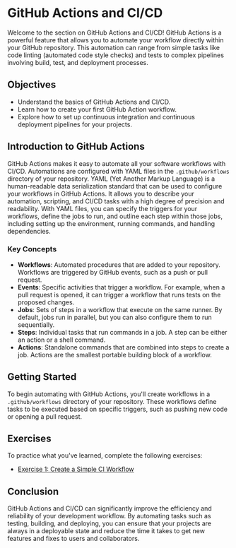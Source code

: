 # GitHub Actions and CI/CD

Welcome to the section on GitHub Actions and CI/CD! GitHub Actions is a powerful feature that allows you to automate your workflow directly within your GitHub repository. This automation can range from simple tasks like code linting (automated code style checks) and tests to complex pipelines involving build, test, and deployment processes.

## Objectives

- Understand the basics of GitHub Actions and CI/CD.
- Learn how to create your first GitHub Action workflow.
- Explore how to set up continuous integration and continuous deployment pipelines for your projects.

## Introduction to GitHub Actions

GitHub Actions makes it easy to automate all your software workflows with CI/CD. Automations are configured with YAML files in the `.github/workflows` directory of your repository. YAML (Yet Another Markup Language) is a human-readable data serialization standard that can be used to configure your workflows in GitHub Actions. It allows you to describe your automation, scripting, and CI/CD tasks with a high degree of precision and readability. With YAML files, you can specify the triggers for your workflows, define the jobs to run, and outline each step within those jobs, including setting up the environment, running commands, and handling dependencies. 

### Key Concepts

- **Workflows**: Automated procedures that are added to your repository. Workflows are triggered by GitHub events, such as a push or pull request.
- **Events**: Specific activities that trigger a workflow. For example, when a pull request is opened, it can trigger a workflow that runs tests on the proposed changes.
- **Jobs**: Sets of steps in a workflow that execute on the same runner. By default, jobs run in parallel, but you can also configure them to run sequentially.
- **Steps**: Individual tasks that run commands in a job. A step can be either an action or a shell command.
- **Actions**: Standalone commands that are combined into steps to create a job. Actions are the smallest portable building block of a workflow.

## Getting Started

To begin automating with GitHub Actions, you'll create workflows in a `.github/workflows` directory of your repository. These workflows define tasks to be executed based on specific triggers, such as pushing new code or opening a pull request.

## Exercises

To practice what you've learned, complete the following exercises:

- [Exercise 1: Create a Simple CI Workflow](./exercises/exercise-1.md)

## Conclusion

GitHub Actions and CI/CD can significantly improve the efficiency and reliability of your development workflow. By automating tasks such as testing, building, and deploying, you can ensure that your projects are always in a deployable state and reduce the time it takes to get new features and fixes to users and collaborators.

